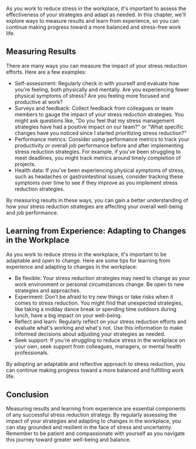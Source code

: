 
As you work to reduce stress in the workplace, it's important to assess the effectiveness of your strategies and adapt as needed. In this chapter, we'll explore ways to measure results and learn from experience, so you can continue making progress toward a more balanced and stress-free work life.

Measuring Results
-----------------

There are many ways you can measure the impact of your stress reduction efforts. Here are a few examples:

* Self-assessment: Regularly check in with yourself and evaluate how you're feeling, both physically and mentally. Are you experiencing fewer physical symptoms of stress? Are you feeling more focused and productive at work?
* Surveys and feedback: Collect feedback from colleagues or team members to gauge the impact of your stress reduction strategies. You might ask questions like, "Do you feel that my stress management strategies have had a positive impact on our team?" or "What specific changes have you noticed since I started prioritizing stress reduction?"
* Performance metrics: Consider using performance metrics to track your productivity or overall job performance before and after implementing stress reduction strategies. For example, if you've been struggling to meet deadlines, you might track metrics around timely completion of projects.
* Health data: If you've been experiencing physical symptoms of stress, such as headaches or gastrointestinal issues, consider tracking these symptoms over time to see if they improve as you implement stress reduction strategies.

By measuring results in these ways, you can gain a better understanding of how your stress reduction strategies are affecting your overall well-being and job performance.

Learning from Experience: Adapting to Changes in the Workplace
--------------------------------------------------------------

As you work to reduce stress in the workplace, it's important to be adaptable and open to change. Here are some tips for learning from experience and adapting to changes in the workplace:

* Be flexible: Your stress reduction strategies may need to change as your work environment or personal circumstances change. Be open to new strategies and approaches.
* Experiment: Don't be afraid to try new things or take risks when it comes to stress reduction. You might find that unexpected strategies, like taking a midday dance break or spending time outdoors during lunch, have a big impact on your well-being.
* Reflect and learn: Regularly reflect on your stress reduction efforts and evaluate what's working and what's not. Use this information to make informed decisions about adjusting your strategies as needed.
* Seek support: If you're struggling to reduce stress in the workplace on your own, seek support from colleagues, managers, or mental health professionals.

By adopting an adaptable and reflective approach to stress reduction, you can continue making progress toward a more balanced and fulfilling work life.

Conclusion
----------

Measuring results and learning from experience are essential components of any successful stress reduction strategy. By regularly assessing the impact of your strategies and adapting to changes in the workplace, you can stay grounded and resilient in the face of stress and uncertainty. Remember to be patient and compassionate with yourself as you navigate this journey toward greater well-being and balance.
